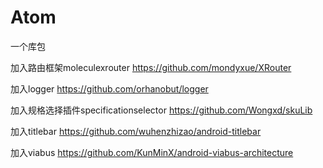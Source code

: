 # Atom
一个库包

加入路由框架moleculexrouter
https://github.com/mondyxue/XRouter

加入logger
https://github.com/orhanobut/logger

加入规格选择插件specificationselector
https://github.com/Wongxd/skuLib

加入titlebar
https://github.com/wuhenzhizao/android-titlebar

加入viabus 
https://github.com/KunMinX/android-viabus-architecture
